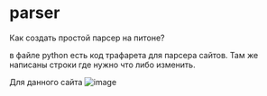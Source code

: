# parser
Как создать простой парсер на питоне?

в файле python есть код трафарета для парсера сайтов. Там же написаны строки где нужно что либо изменить.




Для данного сайта
![image](https://github.com/user-attachments/assets/082c8516-f16e-45bf-9853-3d620ab5512e)

